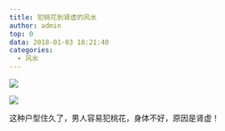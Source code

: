 ```yaml
---
title: 犯桃花到肾虚的风水
author: admin
top: 0
data: 2018-01-03 18:21:40
categories: 
  - 风水
---
```

![](http://fs-image.pull.net.cn/18-1-3/67193242.jpg!800)

![](http://fs-image.pull.net.cn/18-1-3/93125526.jpg!800)

这种户型住久了，男人容易犯桃花，身体不好，原因是肾虚！
